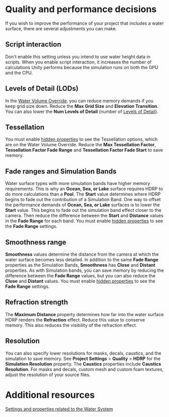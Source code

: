 
# Quality and performance decisions
If you wish to improve the performance of your project that includes a water surface, there are several adjustments you can make.
## Script interaction
Don't enable this setting unless you intend to use water height data in scripts. When you enable script interaction, it increases the number of calculations Unity performs because the simulation runs on both the GPU and the CPU.
## Levels of Detail (LODs)
In the [Water Volume Override](water-the-water-system-volume-override.md), you can reduce memory demands if you keep grid size down. Reduce the **Max Grid Size** and **Elevation Transition**. You can also lower the **Num Levels of Detail** (number of [Levels of Detail](https://docs.unity3d.com/Manual/LevelOfDetail.html)).
## Tessellation
You must enable [hidden properties](settings-and-properties-related-to-the-water-system.md) to see the Tessellation options, which are on the Water Volume Override.
Reduce the **Max Tessellation Factor**, **Tessellation Factor Fade Range** and **Tessellation Factor Fade Start** to save memory.

## Fade ranges and Simulation Bands
Water surface types with more simulation bands have higher memory requirements. This is why an **Ocean, Sea, or Lake** surface requires HDRP to do more calculations than a **Pool**. The **Start** value determines where HDRP begins to fade out the contribution of a Simulation Band.
One way to offset the performance demands of **Ocean, Sea, or Lake** surfaces is to lower the **Start** value. This begins to fade out the simulation band effect closer to the camera. Then reduce the difference between the **Start** and **Distance** values in the **Fade Range** for each band.
You must enable [hidden properties](settings-and-properties-related-to-the-water-system.md#) to see the **Fade Range** settings.
## Smoothness range
**Smoothness** values determine the distance from the camera at which the water surface becomes less detailed. In addition to the same **Fade Range** properties as the Simulation Bands, **Smoothness** has **Close** and **Distant** properties. As with Simulation bands, you can save memory by reducing the difference between the **Fade Range** values, but you can also reduce the **Close** and **Distant** values.
You must enable [hidden properties](settings-and-properties-related-to-the-water-system.md) to see the **Fade Range** settings.

## Refraction strength
The **Maximum Distance** property determines how far into the water surface HDRP renders the **Refraction** effect. Reduce this value to conserve memory. This also reduces the visibility of the refraction effect.
## Resolution
You can also specify lower resolutions for masks, decals, caustics, and the simulation to save memory.
See **Project Settings** > **Quality** > **HDRP** for the **Simulation Resolution** property.
The **Caustics** properties include **Caustics Resolution**.
For masks and decals, custom mesh and custom foam textures, adjust the resolution of your source files.

# Additional resources
[Settings and properties related to the Water System](settings-and-properties-related-to-the-water-system.md)
